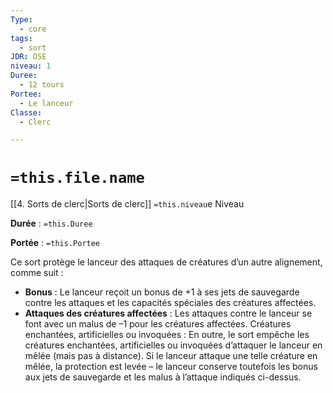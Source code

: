 ```yaml
---
Type:
  - core
tags:
  - sort
JDR: OSE
niveau: 1
Duree:
  - 12 tours
Portee:
  - Le lanceur
Classe:
  - Clerc

---
```

# `=this.file.name`  

[[4. Sorts de clerc|Sorts de clerc]] `=this.niveau`e Niveau

**Durée** : `=this.Duree` 

**Portée** : `=this.Portee`

Ce sort protège le lanceur des attaques de créatures d’un autre alignement, comme suit :

- **Bonus** : Le lanceur reçoit un bonus de +1 à ses jets de sauvegarde contre les attaques et les capacités spéciales des créatures affectées.
- **Attaques des créatures affectées** : Les attaques contre le lanceur se font avec un malus de –1 pour les créatures affectées.
Créatures enchantées, artificielles ou invoquées : En outre, le sort empêche les créatures enchantées, artificielles ou invoquées d’attaquer le lanceur en mêlée (mais pas à distance). Si le lanceur attaque une telle créature en mêlée, la protection est levée – le lanceur conserve toutefois les bonus aux jets de sauvegarde et les malus à l’attaque indiqués ci-dessus.